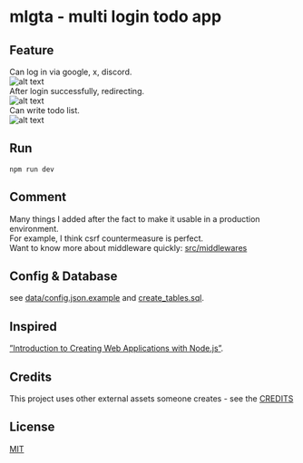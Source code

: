# mlgta - multi login todo app

## Feature

Can log in via google, x, discord.  
![alt text](https://raw.githubusercontent.com/takayamaekawa/branding/refs/heads/master/repo/mlgta/login_form.png)  
After login successfully, redirecting.  
![alt text](https://raw.githubusercontent.com/takayamaekawa/branding/refs/heads/master/repo/mlgta/redirect.png)  
Can write todo list.  
![alt text](https://raw.githubusercontent.com/takayamaekawa/branding/refs/heads/master/repo/mlgta/todo.png)

## Run
```
npm run dev
```

## Comment
Many things I added after the fact to make it usable in a production environment.  
For example, I think csrf countermeasure is perfect.  
Want to know more about middleware quickly: [src/middlewares](src/middlewares)

## Config & Database
see [data/config.json.example](data/config.json.example) and [create_tables.sql](create_tables.sql).

## Inspired
[”Introduction to Creating Web Applications with Node.js”](https://zenn.dev/wkb/books/node-tutorial).  

## Credits
This project uses other external assets someone creates - see the [CREDITS](CREDITS)

## License
[MIT](LICENSE)
